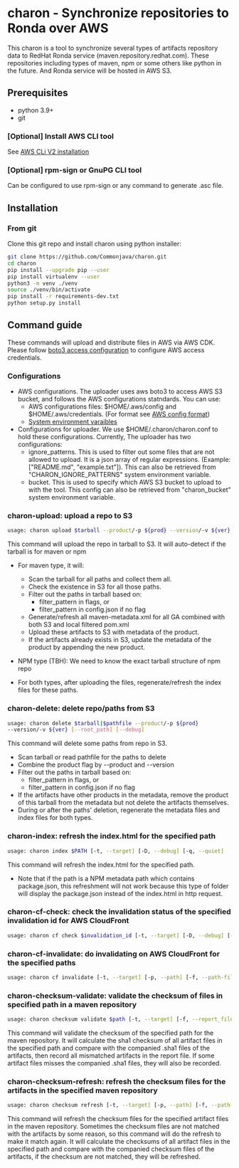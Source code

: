 # charon - Synchronize repositories to Ronda over AWS

This charon is a tool to synchronize several types of artifacts
repository data to RedHat Ronda service (maven.repository.redhat.com). These
repositories including types of maven, npm or some others like python in the
future. And Ronda service will be hosted in AWS S3.

## Prerequisites

* python 3.9+
* git

### [Optional] Install AWS CLI tool

See [AWS CLi V2 installation](https://docs.aws.amazon.com/cli/latest/userguide/install-cliv2-linux.html#cliv2-linux-install)

### [Optional] rpm-sign or GnuPG CLI tool

Can be configured to use rpm-sign or any command to generate .asc file.

## Installation

### From git

Clone this git repo and install charon using python installer:

```bash
git clone https://github.com/Commonjava/charon.git
cd charon
pip install --upgrade pip --user
pip install virtualenv --user
python3 -m venv ./venv
source ./venv/bin/activate
pip install -r requirements-dev.txt
python setup.py install 
```

## Command guide

These commands will upload and distribute files in AWS via AWS CDK. Please
follow [boto3 access configuration](https://boto3.amazonaws.com/v1/documentation/api/latest/guide/configuration.html)
to configure AWS access credentials.

### Configurations

* AWS configurations. The uploader uses aws boto3 to access AWS S3 bucket, and follows the AWS configurations statndards. You can use:
  * AWS configurations files: $HOME/.aws/config and $HOME/.aws/credentials. (For format see [AWS config format](https://docs.aws.amazon.com/sdkref/latest/guide/file-format.html))
  * [System environment varaibles](https://docs.aws.amazon.com/cli/latest/userguide/cli-configure-envvars.html)
* Configurations for uploader. We use $HOME/.charon/charon.conf to hold these configurations. Currently, The uploader has two configurations:
  * ignore_patterns. This is used to filter out some files that are not allowed to upload. It is a json array of regular expressions. (Example: ["README.md", "example.txt"]). This can also be retrieved from "CHARON_IGNORE_PATTERNS" system environment variable.
  * bucket. This is used to specify which AWS S3 bucket to upload to with the tool. This config can also be retrieved from "charon_bucket" system environment variable.

### charon-upload: upload a repo to S3

```bash
usage: charon upload $tarball --product/-p ${prod} --version/-v ${ver} [--root_path] [--ignore_patterns] [--debug] [--contain_signature] [--key]
```

This command will upload the repo in tarball to S3.
It will auto-detect if the tarball is for maven or npm

* For maven type, it will:

  * Scan the tarball for all paths and collect them all.
  * Check the existence in S3 for all those paths.
  * Filter out the paths in tarball based on:
    * filter_pattern in flags, or
    * filter_pattern in config.json if no flag
  * Generate/refresh all maven-metadata.xml for all GA combined
    with both S3 and local filtered pom.xml
  * Upload these artifacts to S3 with metadata of the product.
  * If the artifacts already exists in S3, update the metadata
    of the product by appending the new product.
* NPM type (TBH): We need to know the exact tarball structure
  of npm repo
* For both types, after uploading the files, regenerate/refresh
  the index files for these paths.

### charon-delete: delete repo/paths from S3

```bash
usage: charon delete $tarball|$pathfile --product/-p ${prod}
--version/-v ${ver} [--root_path] [--debug]
```

This command will delete some paths from repo in S3.

* Scan tarball or read pathfile for the paths to delete
* Combine the product flag by --product and --version
* Filter out the paths in tarball based on:
  * filter_pattern in flags, or
  * filter_pattern in config.json if no flag
* If the artifacts have other products in the metadata,
  remove the product of this tarball from the metadata
  but not delete the artifacts themselves.
* During or after the paths' deletion, regenerate the
  metadata files and index files for both types.

### charon-index: refresh the index.html for the specified path

```bash
usage: charon index $PATH [-t, --target] [-D, --debug] [-q, --quiet]
```

This command will refresh the index.html for the specified path.

* Note that if the path is a NPM metadata path which contains package.json, this refreshment will not work because this type of folder will display the package.json instead of the index.html in http request.

### charon-cf-check: check the invalidation status of the specified invalidation id for AWS CloudFront

```bash
usage: charon cf check $invalidation_id [-t, --target] [-D, --debug] [-q, --quiet]
```

### charon-cf-invalidate: do invalidating on AWS CloudFront for the specified paths

```bash
usage: charon cf invalidate [-t, --target] [-p, --path] [-f, --path-file] [-D, --debug] [-q, --quiet]
```

### charon-checksum-validate: validate the checksum of files in specified path in a maven repository

```bash
usage: charon checksum validate $path [-t, --target] [-f, --report_file_path] [-i, --includes] [-r, --recursive] [-D, --debug] [-q, --quiet]
```

This command will validate the checksum of the specified path for the maven repository. It will calculate the sha1 checksum of all artifact files in the specified path and compare with the companied .sha1 files of the artifacts, then record all mismatched artifacts in the report file. If some artifact files misses the companied .sha1 files, they will also be recorded.

### charon-checksum-refresh: refresh the checksum files for the artifacts in the specified maven repository

```bash
usage: charon checksum refresh [-t, --target] [-p, --path] [-f, --path-file] [-D, --debug] [-q, --quiet]
```

This command will refresh the checksum files for the specified artifact files in the maven repository. Sometimes the checksum files are not matched with the artifacts by some reason, so this command will do the refresh to make it match again. It will calculate the checksums of all artifact files in the specified path and compare with the companied checksum files of the artifacts, if the checksum are not matched, they will be refreshed.
